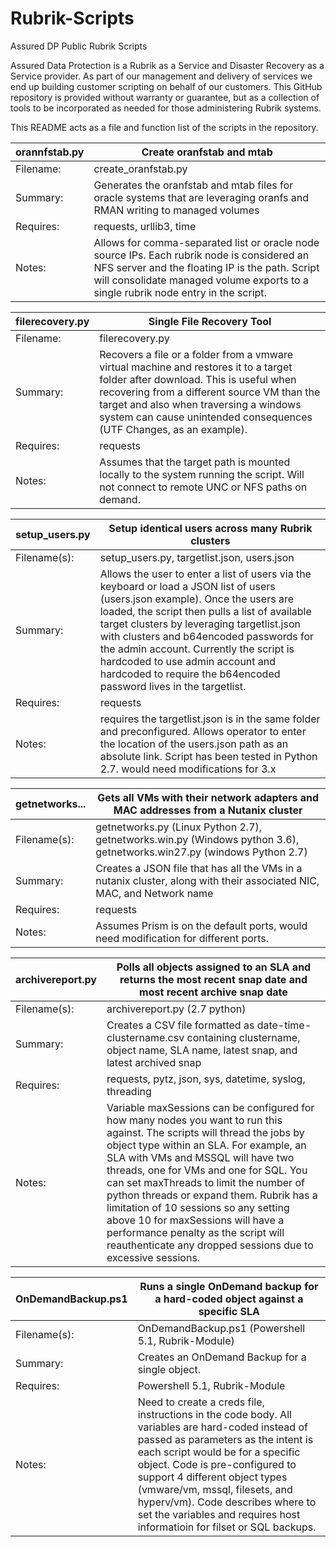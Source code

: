 # Rubrik-Scripts
Assured DP Public Rubrik Scripts

Assured Data Protection is a Rubrik as a Service and Disaster Recovery as a Service provider. As part of our management and delivery of services we end up building customer scripting on behalf of our customers. This GitHub repository is provided without warranty or guarantee, but as a collection of tools to be incorporated as needed for those administering Rubrik systems.

This README acts as a file and function list of the scripts in the repository.

orannfstab.py | Create oranfstab and mtab
------ | -----
Filename: | create_oranfstab.py
Summary: | Generates the oranfstab and mtab files for oracle systems that are leveraging oranfs and RMAN writing to managed volumes
Requires: | requests, urllib3, time
Notes: | Allows for comma-separated list or oracle node source IPs. Each rubrik node is considered an NFS server and the floating IP is the path. Script will consolidate managed volume exports to a single rubrik node entry in the script.



filerecovery.py | Single File Recovery Tool
------- | -------
Filename: | filerecovery.py
Summary: | Recovers a file or a folder from a vmware virtual machine and restores it to a target folder after download. This is useful when recovering from a different source VM than the target and also when traversing a windows system can cause unintended consequences (UTF Changes, as an example).
Requires: | requests
Notes: | Assumes that the target path is mounted locally to the system running the script. Will not connect to remote UNC or NFS paths on demand.


setup_users.py | Setup identical users across many Rubrik clusters
------- | -------
Filename(s): | setup_users.py, targetlist.json, users.json
Summary: | Allows the user to enter a list of users via the keyboard or load a JSON list of users (users.json example). Once the users are loaded, the script then pulls a list of available target clusters by leveraging targetlist.json with clusters and b64encoded passwords for the admin account. Currently the script is hardcoded to use admin account and hardcoded to require the b64encoded password lives in the targetlist.
Requires: | requests
Notes: | requires the targetlist.json is in the same folder and preconfigured. Allows operator to enter the location of the users.json path as an absolute link. Script has been tested in Python 2.7. would need modifications for 3.x


getnetworks... | Gets all VMs with their network adapters and MAC addresses from a Nutanix cluster
------- | -------
Filename(s): | getnetworks.py (Linux Python 2.7), getnetworks.win.py (Windows python 3.6), getnetworks.win27.py (windows Python 2.7)
Summary: | Creates a JSON file that has all the VMs in a nutanix cluster, along with their associated NIC, MAC, and Network name
Requires: | requests
Notes: | Assumes Prism is on the default ports, would need modification for different ports.


archivereport.py | Polls all objects assigned to an SLA and returns the most recent snap date and most recent archive snap date
------- | -------
Filename(s): | archivereport.py (2.7 python)
Summary: | Creates a CSV file formatted as date-time-clustername.csv containing clustername, object name, SLA name, latest snap, and latest archived snap
Requires: | requests, pytz, json, sys, datetime, syslog, threading
Notes: | Variable maxSessions can be configured for how many nodes you want to run this against. The scripts will thread the jobs by object type within an SLA. For example, an SLA with VMs and MSSQL will have two threads, one for VMs and one for SQL. You can set maxThreads to limit the number of python threads or expand them. Rubrik has a limitation of 10 sessions so any setting above 10 for maxSessions will have a performance penalty as the script will reauthenticate any dropped sessions due to excessive sessions.


OnDemandBackup.ps1 | Runs a single OnDemand backup for a hard-coded object against a specific SLA
------- | -------
Filename(s): | OnDemandBackup.ps1 (Powershell 5.1, Rubrik-Module)
Summary: | Creates an OnDemand Backup for a single object. 
Requires: | Powershell 5.1, Rubrik-Module
Notes: | Need to create a creds file, instructions in the code body. All variables are hard-coded instead of passed as parameters as the intent is each script would be for a specific object. Code is pre-configured to support 4 different object types (vmware/vm, mssql, filesets, and hyperv/vm). Code describes where to set the variables and requires host informatioin for filset or SQL backups.

